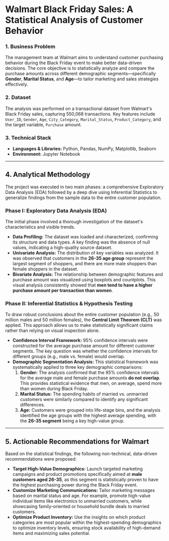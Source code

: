 
# Walmart Black Friday Sales: A Statistical Analysis of Customer Behavior

### 1. Business Problem
The management team at Walmart aims to understand customer purchasing behavior during the Black Friday event to make better data-driven decisions. The core objective is to statistically analyze and compare the purchase amounts across different demographic segments—specifically **Gender**, **Marital Status**, and **Age**—to tailor marketing and sales strategies effectively.

### 2. Dataset
The analysis was performed on a transactional dataset from Walmart's Black Friday sales, capturing 550,068 transactions. Key features include `User_ID`, `Gender`, `Age`, `City_Category`, `Marital_Status`, `Product_Category`, and the target variable, `Purchase` amount.

### 3. Technical Stack
* **Languages & Libraries:** Python, Pandas, NumPy, Matplotlib, Seaborn
* **Environment:** Jupyter Notebook

---
## 4. Analytical Methodology

The project was executed in two main phases: a comprehensive Exploratory Data Analysis (EDA) followed by a deep dive using Inferential Statistics to generalize findings from the sample data to the entire customer population.

### Phase I: Exploratory Data Analysis (EDA)

The initial phase involved a thorough investigation of the dataset's characteristics and visible trends.

* **Data Profiling:** The dataset was loaded and characterized, confirming its structure and data types. A key finding was the absence of null values, indicating a high-quality source dataset.
* **Univariate Analysis:** The distribution of key variables was analyzed. It was observed that customers in the **26-35 age group** represent the largest segment of shoppers, and there are more male shoppers than female shoppers in the dataset.
* **Bivariate Analysis:** The relationship between demographic features and purchase amount was visualized using boxplots and countplots. This visual analysis consistently showed that **men tend to have a higher purchase amount per transaction than women**.

### Phase II: Inferential Statistics & Hypothesis Testing

To draw robust conclusions about the entire customer population (e.g., 50 million males and 50 million females), the **Central Limit Theorem (CLT)** was applied. This approach allows us to make statistically significant claims rather than relying on visual inspection alone.

* **Confidence Interval Framework:** 95% confidence intervals were constructed for the average purchase amount for different customer segments. The key question was whether the confidence intervals for different groups (e.g., male vs. female) would overlap.
* **Demographic Segmentation Analysis:** This statistical framework was systematically applied to three key demographic comparisons:
    1.  **Gender:** The analysis confirmed that the 95% confidence intervals for the average male and female purchase amounts **do not overlap**. This provides statistical evidence that men, on average, spend more than women during Black Friday.
    2.  **Marital Status:** The spending habits of married vs. unmarried customers were similarly compared to identify any significant differences.
    3.  **Age:** Customers were grouped into life-stage bins, and the analysis identified the age groups with the highest average spending, with the **26-35 segment** being a key high-value group.

---
## 5. Actionable Recommendations for Walmart

Based on the statistical findings, the following non-technical, data-driven recommendations were proposed:

* **Target High-Value Demographics:** Launch targeted marketing campaigns and product promotions specifically aimed at **male customers aged 26-35**, as this segment is statistically proven to have the highest purchasing power during the Black Friday event.
* **Customize Marketing Communications:** Tailor marketing messages based on marital status and age. For example, promote high-value individual items like electronics to unmarried customers, while showcasing family-oriented or household bundle deals to married customers.
* **Optimize Product Inventory:** Use the insights on which product categories are most popular within the highest-spending demographics to optimize inventory levels, ensuring stock availability of high-demand items and maximizing sales potential.

